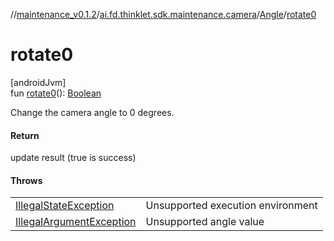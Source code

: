 //[maintenance_v0.1.2](../../../index.md)/[ai.fd.thinklet.sdk.maintenance.camera](../index.md)/[Angle](index.md)/[rotate0](rotate0.md)

# rotate0

[androidJvm]\
fun [rotate0](rotate0.md)(): [Boolean](https://kotlinlang.org/api/latest/jvm/stdlib/kotlin/-boolean/index.html)

Change the camera angle to 0 degrees.

#### Return

update result (true is success)

#### Throws

| | |
|---|---|
| [IllegalStateException](https://kotlinlang.org/api/latest/jvm/stdlib/kotlin/-illegal-state-exception/index.html) | Unsupported execution environment |
| [IllegalArgumentException](https://kotlinlang.org/api/latest/jvm/stdlib/kotlin/-illegal-argument-exception/index.html) | Unsupported angle value |
